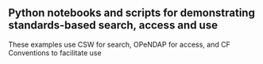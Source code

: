 ## Python notebooks and scripts for demonstrating standards-based search, access and use
These examples use CSW for search, OPeNDAP for access, and CF Conventions to facilitate use 
